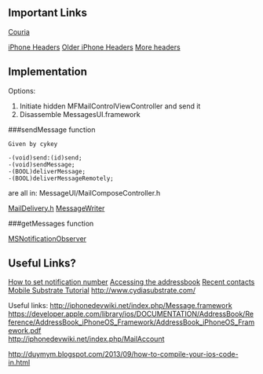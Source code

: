 ## Important Links

[Couria](https://github.com/Qusic/WhatsAppForCouria)

[iPhone Headers](https://github.com/hbang/headers) [Older iPhone Headers](https://github.com/rpetrich/iphoneheaders)
[More headers](https://github.com/nst/iOS-Runtime-Headers/tree/master/PrivateFrameworks/Message.framework)

## Implementation

Options: 

1. Initiate hidden MFMailControlViewController and send it
2. Disassemble MessagesUI.framework

###sendMessage function

    Given by cykey
    
    -(void)send:(id)send;
    -(void)sendMessage;
    -(BOOL)deliverMessage;
    -(BOOL)deliverMessageRemotely;

are all in: MessageUI/MailComposeController.h

[MailDelivery.h](https://github.com/nst/iOS-Runtime-Headers/blob/master/PrivateFrameworks/Message.framework/MFMailDelivery.h)
[MessageWriter](https://github.com/nst/iOS-Runtime-Headers/blob/d576a9cc197412e81aa87624b755e59b4f00e3cd/PrivateFrameworks/Message.framework/MessageWriter.h)

###getMessages function

[MSNotificationObserver](https://github.com/nst/iOS-Runtime-Headers/blob/master/PrivateFrameworks/MailServices.framework/MSNotificationObserver.h)

## Useful Links?
[How to set notification number](http://stackoverflow.com/questions/8682051/ios-application-how-to-clear-notifications)
[Accessing the addressbook](http://zcentric.com/2008/09/19/access-the-address-book/)
[Recent contacts](http://forums.macrumors.com/showthread.php?t=835559)
[Mobile Substrate Tutorial](http://xsellize.com/topic/197822-ms-mobile-substrate-advanced-tutorial/)
http://www.cydiasubstrate.com/


Useful links: 
http://iphonedevwiki.net/index.php/Message.framework  
https://developer.apple.com/library/ios/DOCUMENTATION/AddressBook/Reference/AddressBook_iPhoneOS_Framework/AddressBook_iPhoneOS_Framework.pdf  
http://iphonedevwiki.net/index.php/MailAccount  


http://duymym.blogspot.com/2013/09/how-to-compile-your-ios-code-in.html

